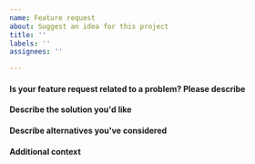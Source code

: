 ```yaml
---
name: Feature request
about: Suggest an idea for this project
title: ''
labels: ''
assignees: ''

---
```


#### Is your feature request related to a problem? Please describe
<!-- A clear and concise description of what the problem is. Ex. I'm always frustrated when [...] -->

#### Describe the solution you'd like
<!-- A clear and concise description of what you want to happen. -->

#### Describe alternatives you've considered
<!-- A clear and concise description of any alternative solutions or features you've considered. -->

#### Additional context
<!-- Add any other context or screenshots about the feature request here. -->
